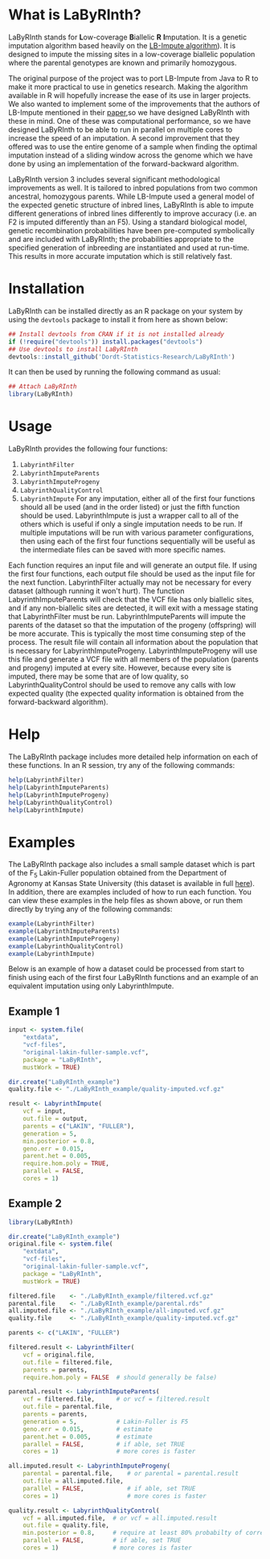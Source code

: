 # What is LaByRInth?

LaByRInth stands for <b>L</b>ow-coverage <b>B</b>iallelic <b>R</b> <b>I</b>mputation. It is a genetic imputation algorithm based heavily on the <a href="https://github.com/dellaporta-laboratory/LB-Impute">LB-Impute algorithm</a>). It is designed to impute the missing sites in a low-coverage biallelic population where the parental genotypes are known and primarily homozygous.

The original purpose of the project was to port LB-Impute from Java to R to make it more practical to use in genetics research. Making the algorithm available in R will hopefully increase the ease of its use in larger projects. We also wanted to implement some of the improvements that the authors of LB-Impute mentioned in their <a href="https://www.ncbi.nlm.nih.gov/pubmed/26715670">paper</a>,so we have designed LaByRInth with these in mind. One of these was computational performance, so we have designed LaByRInth to be able to run in parallel on multiple cores to increase the speed of an imputation. A second improvement that they offered was to use the entire genome of a sample when finding the optimal imputation instead of a sliding window across the genome which we have done by using an implementation of the forward-backward algorithm.

LaByRInth version 3 includes several significant methodological improvements as well. It is tailored to inbred populations from two common ancestral, homozygous parents. While LB-Impute used a general model of the expected genetic structure of inbred lines, LaByRInth is able to impute different generations of inbred lines differently to improve accuracy (i.e. an F2 is imputed differently than an F5). Using a standard biological model, genetic recombination probabilities have been pre-computed symbolically and are included with LaByRInth; the probabilities appropriate to the specified generation of inbreeding are instantiated and used at run-time. This results in more accurate imputation which is still relatively fast.



# Installation

LaByRInth can be installed directly as an R package on your system by using the `devtools` package to install it from here as shown below:
```r
## Install devtools from CRAN if it is not installed already
if (!require("devtools")) install.packages("devtools")
## Use devtools to install LaByRInth
devtools::install_github('Dordt-Statistics-Research/LaByRInth')
```
It can then be used by running the following command as usual:
```r
## Attach LaByRInth
library(LaByRInth)
```



# Usage

LaByRInth provides the following four functions:
1. `LabyrinthFilter`
2. `LabyrinthImputeParents`
3. `LabyrinthImputeProgeny`
4. `LabyrinthQualityControl`
5. `LabyrinthImpute`
For any imputation, either all of the first four functions should all be used (and in the order listed) or just the fifth function should be used. LabyrinthImpute is just a wrapper call to all of the others which is useful if only a single imputation needs to be run. If multiple imputations will be run with various parameter configurations, then using each of the first four functions sequentially will be useful as the intermediate files can be saved with more specific names.

Each function requires an input file and will generate an output file. If using the first four functions, each output file should be used as the input file for the next function. LabyrinthFilter actually may not be necessary for every dataset (although running it won't hurt). The function LabyrinthImputeParents will check that the VCF file has only biallelic sites, and if any non-biallelic sites are detected, it will exit with a message stating that LabyrinthFilter must be run. LabyrinthImputeParents will impute the parents of the dataset so that the imputation of the progeny (offspring) will be more accurate. This is typically the most time consuming step of the process. The result file will contain all information about the population that is necessary for LabyrinthImputeProgeny. LabyrinthImputeProgeny will use this file and generate a VCF file with all members of the population (parents and progeny) imputed at every site. However, because every site is imputed, there may be some that are of low quality, so LabyrinthQualityControl should be used to remove any calls with low expected quality (the expected quality information is obtained from the forward-backward algorithm).



# Help

The LaByRInth package includes more detailed help information on each of these functions. In an R session, try any of the following commands:
```r
help(LabyrinthFilter)
help(LabyrinthImputeParents)
help(LabyrinthImputeProgeny)
help(LabyrinthQualityControl)
help(LabyrinthImpute)
```



# Examples

The LaByRInth package also includes a small sample dataset which is part of the F<sub>5</sub> Lakin-Fuller population obtained from the Department of Agronomy at Kansas State University (this dataset is available in full [here](./paper_analysis/data/original_files/LakinFuller_GBSv2_20170509.vcf.gz)). In addition, there are examples included of how to run each function. You can view these examples in the help files as shown above, or run them directly by trying any of the following commands:
```r
example(LabyrinthFilter)
example(LabyrinthImputeParents)
example(LabyrinthImputeProgeny)
example(LabyrinthQualityControl)
example(LabyrinthImpute)
```
Below is an example of how a dataset could be processed from start to finish using each of the first four LaByRInth functions and an example of an equivalent imputation using only LabyrinthImpute.

## Example 1
```r
input <- system.file(
    "extdata",
    "vcf-files",
    "original-lakin-fuller-sample.vcf",
    package = "LaByRInth",
    mustWork = TRUE)

dir.create("LaByRInth_example")
quality.file <- "./LaByRInth_example/quality-imputed.vcf.gz"

result <- LabyrinthImpute(
    vcf = input,
    out.file = output,
    parents = c("LAKIN", "FULLER"),
    generation = 5,
    min.posterior = 0.8,
    geno.err = 0.015,
    parent.het = 0.005,
    require.hom.poly = TRUE,
    parallel = FALSE,
    cores = 1)
```

## Example 2
```r
library(LaByRInth)

dir.create("LaByRInth_example")
original.file <- system.file(
    "extdata",
    "vcf-files",
    "original-lakin-fuller-sample.vcf",
    package = "LaByRInth",
    mustWork = TRUE)

filtered.file    <- "./LaByRInth_example/filtered.vcf.gz"
parental.file    <- "./LaByRInth_example/parental.rds"
all.imputed.file <- "./LaByRInth_example/all-imputed.vcf.gz"
quality.file     <- "./LaByRInth_example/quality-imputed.vcf.gz"

parents <- c("LAKIN", "FULLER")

filtered.result <- LabyrinthFilter(
    vcf = original.file,
    out.file = filtered.file,
    parents = parents,
    require.hom.poly = FALSE  # should generally be false)

parental.result <- LabyrinthImputeParents(
    vcf = filtered.file,      # or vcf = filtered.result
    out.file = parental.file,
    parents = parents,
    generation = 5,           # Lakin-Fuller is F5
    geno.err = 0.015,         # estimate
    parent.het = 0.005,       # estimate
    parallel = FALSE,         # if able, set TRUE
    cores = 1)                # more cores is faster

all.imputed.result <- LabyrinthImputeProgeny(
    parental = parental.file,    # or parental = parental.result
    out.file = all.imputed.file,
    parallel = FALSE,            # if able, set TRUE
    cores = 1)                   # more cores is faster

quality.result <- LabyrinthQualityControl(
    vcf = all.imputed.file,  # or vcf = all.imputed.result
    out.file = quality.file,
    min.posterior = 0.8,     # require at least 80% probabilty of correctness
    parallel = FALSE,        # if able, set TRUE
    cores = 1)               # more cores is faster
```
